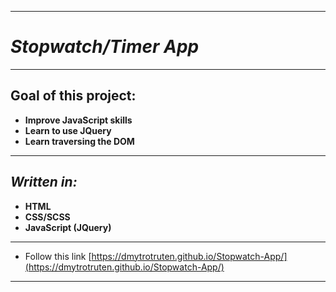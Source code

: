 ***
# *Stopwatch/Timer App* 
***
## Goal of this project:
* __Improve JavaScript skills__
* __Learn to use JQuery__
* __Learn traversing the DOM__
***
## *Written in:*
* __HTML__
* __CSS/SCSS__
* __JavaScript (JQuery)__
***
* Follow this link [https://dmytrotruten.github.io/Stopwatch-App/](https://dmytrotruten.github.io/Stopwatch-App/)
***

